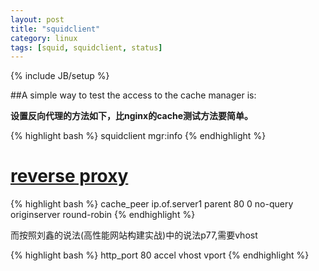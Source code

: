 ```yaml
---
layout: post
title: "squidclient"
category: linux
tags: [squid, squidclient, status]
---
```

{% include JB/setup %}

##A simple way to test the access to the cache manager is:

**设置反向代理的方法如下，比nginx的cache测试方法要简单。**

{% highlight bash %}
squidclient mgr:info
{% endhighlight %}

# [reverse proxy](http://wiki.squid-cache.org/SquidFaq/ReverseProxy#Load_balancing_of_backend_servers)

{% highlight bash %}
cache_peer ip.of.server1 parent 80 0 no-query originserver round-robin
{% endhighlight %}

而按照刘鑫的说法(高性能网站构建实战)中的说法p77,需要vhost



{% highlight bash %}
http_port 80 accel vhost vport
{% endhighlight %}
